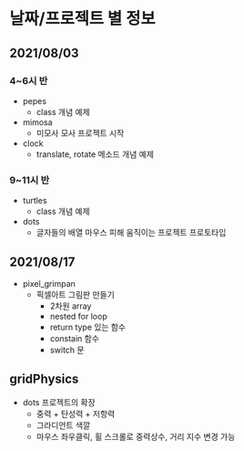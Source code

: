 # 날짜/프로젝트 별 정보
## 2021/08/03
### 4~6시 반
- pepes
  - class 개념 예제
- mimosa
  - 미모사 모사 프로젝트 시작
- clock
  - translate, rotate 메소드 개념 예제
### 9~11시 반
- turtles
  - class 개념 예제
- dots
  - 글자들의 배열 마우스 피해 움직이는 프로젝트 프로토타입
## 2021/08/17
- pixel_grimpan
  - 픽셀아트 그림판 만들기
    - 2차원 array
    - nested for loop
    - return type 있는 함수
    - constain 함수
    - switch 문
## gridPhysics
- dots 프로젝트의 확장
  - 중력 + 탄성력 + 저항력
  - 그라디언트 색깔
  - 마우스 좌우클릭, 휠 스크롤로 중력상수, 거리 지수 변경 가능